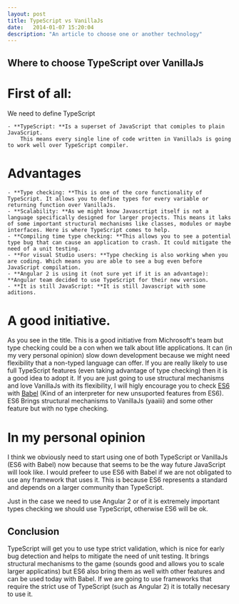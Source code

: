 ```yaml
---
layout: post
title: TypeScript vs VanillaJs
date:   2014-01-07 15:20:04
description: "An article to choose one or another technology"
---
```



## Where to choose TypeScript over VanillaJs

# First of all:

We need to define TypeScript

    - **TypeScript: **Is a superset of JavaScript that comiples to plain JavaScript.
    	This means every single line of code written in VanillaJs is going to work well over TypeScript compiler.
        
# Advantages
    - **Type checking: **This is one of the core functionality of TypeScript. It allows you to define types for every variable or returning function over VanillaJs.
    - **Scalability: **As we might know Javascrtipt itself is not a language specifically designed for larger projects. This means it laks of some important structural mechanisms like classes, modules or maybe interfaces. Here is where TypeScript comes to help.
    - **Compiling time type checking: **This allows you to see a potential type bug that can cause an application to crash. It could mitigate the need of a unit testing.
	- **For visual Studio users: **Type checking is also working when you are coding. Which means you are able to see a bug even before JavaScript compilation.
    - **Angular 2 is using it (not sure yet if it is an advantage): **Angular team decided to use TypeScript for their new version.
    - **It is still JavaScript: **It is still Javascript with some aditions.
    
# A good initiative.

As you see in the title. This is a good initiative from Michrosoft's team but type checking could be a con when we talk about litle applications. It can (in my very personal opinion) slow down development because we might need flexibility that a non-typed language can offer. If you are really likely to use full TypeScript features (even taking advantage of type checking) then it is a good idea to adopt it. If you are just going to use structural mechanisms and love VanillaJs with its flexibility, I will higly encourage you to check [ES6](http://www.ecmascript.org/) with [Babel](https://babeljs.io/) (Kind of an interpreter for new unsuported features from ES6). ES6 Brings structural mechanisms to VanillaJs (yaaiii) and some other feature but with no type checking.

# In my personal opinion

I think we obviously need to start using one of both TypeScript or VanillaJs (ES6 with Babel) now because that seems to be the way future JavaScript will look like. I would prefeer to use ES6 with Babel if we are not obligated to use any framework that uses it. This is because ES6 represents a standard and depends on a larger community than TypeScript.

Just in the case we need to use Angular 2 or of it is extremely important types checking we should use TypeScript, otherwise ES6 will be ok.

## Conclusion

TypeScript will get you to use type strict validation, which is nice for early bug detection and helps to mitigate the need of unit testing. It brings structural mechanisms to the game (sounds good and allows you to scale larger applicatins) but ES6 also bring them as well with other features and can be used today with Babel. If we are going to use frameworks that require the strict use of TypeScript (such as Angular 2) it is totally necesary to use it.

